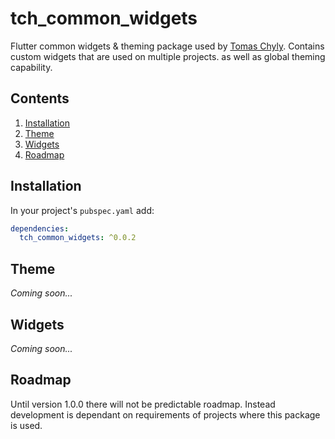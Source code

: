 # tch_common_widgets

Flutter common widgets & theming package used by [Tomas Chyly](https://tomas-chyly.com/en/). Contains custom widgets that are used on multiple projects. as well as global theming capability.

## Contents

1. [Installation](#installation)
2. [Theme](#theme)
3. [Widgets](#widgets)
4. [Roadmap](#roadmap)

## Installation

In your project's `pubspec.yaml` add:
```yaml
dependencies:
  tch_common_widgets: ^0.0.2
```

## Theme

*Coming soon...*

## Widgets

*Coming soon...*

## Roadmap

Until version 1.0.0 there will not be predictable roadmap. Instead development is dependant on requirements of projects where this package is used.
